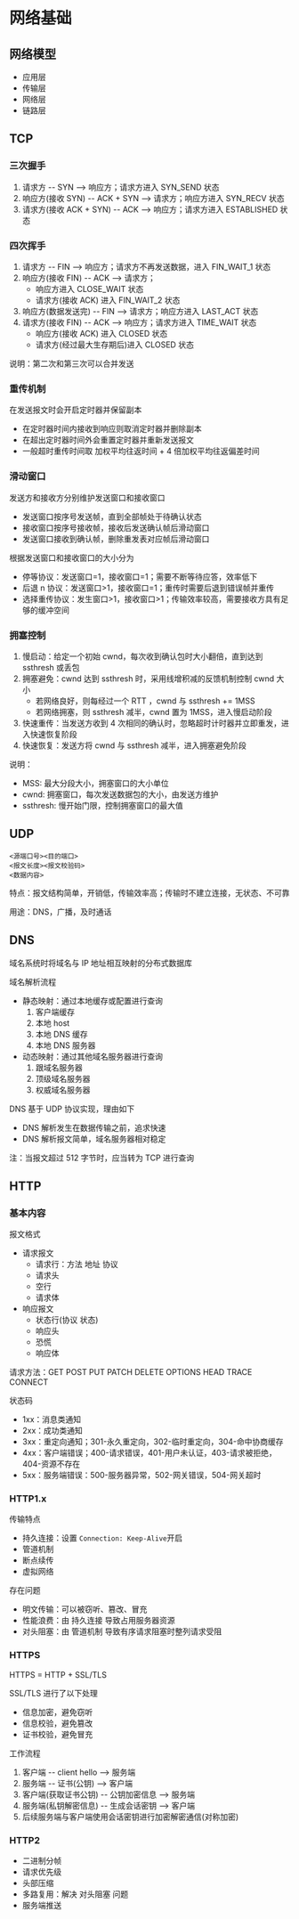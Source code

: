 # 网络基础

## 网络模型

- 应用层
- 传输层
- 网络层
- 链路层

## TCP

### 三次握手

1. 请求方 -- SYN --> 响应方；请求方进入 SYN_SEND 状态
2. 响应方(接收 SYN) -- ACK + SYN --> 请求方；响应方进入 SYN_RECV 状态
3. 请求方(接收 ACK + SYN) -- ACK --> 响应方；请求方进入 ESTABLISHED 状态

### 四次挥手

1. 请求方 -- FIN --> 响应方；请求方不再发送数据，进入 FIN_WAIT_1 状态
2. 响应方(接收 FIN) -- ACK --> 请求方；
   - 响应方进入 CLOSE_WAIT 状态
   - 请求方(接收 ACK) 进入 FIN_WAIT_2 状态
3. 响应方(数据发送完) -- FIN --> 请求方；响应方进入 LAST_ACT 状态
4. 请求方(接收 FIN) -- ACK --> 响应方；请求方进入 TIME_WAIT 状态
   - 响应方(接收 ACK) 进入 CLOSED 状态
   - 请求方(经过最大生存期后)进入 CLOSED 状态

说明：第二次和第三次可以合并发送

### 重传机制

在发送报文时会开启定时器并保留副本

- 在定时器时间内接收到响应则取消定时器并删除副本
- 在超出定时器时间外会重置定时器并重新发送报文
- 一般超时重传时间取 加权平均往返时间 + 4 倍加权平均往返偏差时间

### 滑动窗口

发送方和接收方分别维护发送窗口和接收窗口

- 发送窗口按序号发送帧，直到全部帧处于待确认状态
- 接收窗口按序号接收帧，接收后发送确认帧后滑动窗口
- 发送窗口接收到确认帧，删除重发表对应帧后滑动窗口

根据发送窗口和接收窗口的大小分为

- 停等协议：发送窗口=1，接收窗口=1；需要不断等待应答，效率低下
- 后退 n 协议：发送窗口>1，接收窗口=1；重传时需要后退到错误帧并重传
- 选择重传协议：发生窗口>1，接收窗口>1；传输效率较高，需要接收方具有足够的缓冲空间

### 拥塞控制

1. 慢启动：给定一个初始 cwnd，每次收到确认包时大小翻倍，直到达到 ssthresh 或丢包
2. 拥塞避免：cwnd 达到 ssthresh 时，采用线增积减的反馈机制控制 cwnd 大小
   - 若网络良好，则每经过一个 RTT ，cwnd 与 ssthresh += 1MSS
   - 若网络拥塞，则 ssthresh 减半，cwnd 置为 1MSS，进入慢启动阶段
3. 快速重传：当发送方收到 4 次相同的确认时，忽略超时计时器并立即重发，进入快速恢复阶段
4. 快速恢复：发送方将 cwnd 与 ssthresh 减半，进入拥塞避免阶段

说明：

- MSS: 最大分段大小，拥塞窗口的大小单位
- cwnd: 拥塞窗口，每次发送数据包的大小，由发送方维护
- ssthresh: 慢开始门限，控制拥塞窗口的最大值

## UDP

```code
<源端口号><目的端口>
<报文长度><报文校验码>
<数据内容>
```

特点：报文结构简单，开销低，传输效率高；传输时不建立连接，无状态、不可靠

用途：DNS，广播，及时通话

## DNS

域名系统时将域名与 IP 地址相互映射的分布式数据库

域名解析流程

- 静态映射：通过本地缓存或配置进行查询
  1. 客户端缓存
  2. 本地 host
  3. 本地 DNS 缓存
  4. 本地 DNS 服务器
- 动态映射：通过其他域名服务器进行查询
  1. 跟域名服务器
  2. 顶级域名服务器
  3. 权威域名服务器

DNS 基于 UDP 协议实现，理由如下

- DNS 解析发生在数据传输之前，追求快速
- DNS 解析报文简单，域名服务器相对稳定

注：当报文超过 512 字节时，应当转为 TCP 进行查询

## HTTP

### 基本内容

报文格式

- 请求报文
  - 请求行：方法 地址 协议
  - 请求头
  - 空行
  - 请求体
- 响应报文
  - 状态行(协议 状态)
  - 响应头
  - 恐慌
  - 响应体

请求方法：GET POST PUT PATCH DELETE OPTIONS HEAD TRACE CONNECT

状态码

- 1xx：消息类通知
- 2xx：成功类通知
- 3xx：重定向通知；301-永久重定向，302-临时重定向，304-命中协商缓存
- 4xx：客户端错误；400-请求错误，401-用户未认证，403-请求被拒绝，404-资源不存在
- 5xx：服务端错误：500-服务器异常，502-网关错误，504-网关超时

### HTTP1.x

传输特点

- 持久连接：设置 `Connection: Keep-Alive`开启
- 管道机制
- 断点续传
- 虚拟网络

存在问题

- 明文传输：可以被窃听、篡改、冒充
- 性能浪费：由 持久连接 导致占用服务器资源
- 对头阻塞：由 管道机制 导致有序请求阻塞时整列请求受阻

### HTTPS

HTTPS = HTTP + SSL/TLS

SSL/TLS 进行了以下处理

- 信息加密，避免窃听
- 信息校验，避免篡改
- 证书校验，避免冒充

工作流程

1. 客户端 -- client hello --> 服务端
2. 服务端 -- 证书(公钥) --> 客户端
3. 客户端(获取证书公钥) -- 公钥加密信息 --> 服务端
4. 服务端(私钥解密信息) -- 生成会话密钥 --> 客户端
5. 后续服务端与客户端使用会话密钥进行加密解密通信(对称加密)

### HTTP2

- 二进制分帧
- 请求优先级
- 头部压缩
- 多路复用：解决 对头阻塞 问题
- 服务端推送
